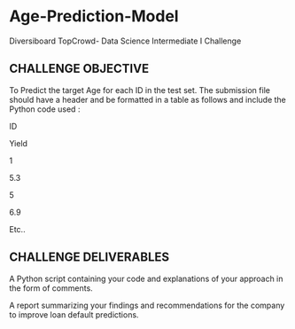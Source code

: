 # Age-Prediction-Model
Diversiboard TopCrowd- Data Science Intermediate I Challenge

## CHALLENGE OBJECTIVE

To Predict the target Age for each ID in the test set. The submission file should have a header and be formatted in a table as follows and include the Python code used :

ID

Yield

1

5.3

5

6.9

Etc..

## CHALLENGE DELIVERABLES

A Python script containing your code and explanations of your approach in the form of comments.

A report summarizing your findings and recommendations for the company to improve loan default predictions.

 
